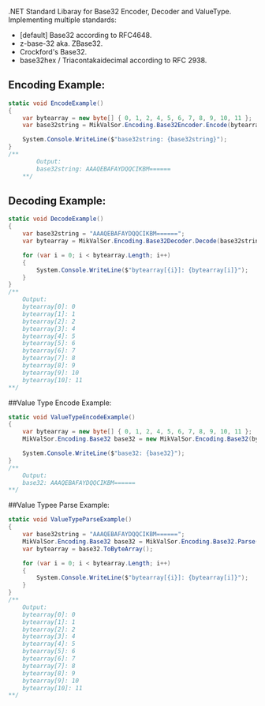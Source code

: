 .NET Standard Libaray for Base32 Encoder, Decoder and ValueType. Implementing multiple standards:
- [default] Base32 according to RFC4648.
- z-base-32 aka. ZBase32.
- Crockford's Base32.
- base32hex / Triacontakaidecimal according to RFC 2938.

## Encoding Example:
```cs
static void EncodeExample()
{
	var bytearray = new byte[] { 0, 1, 2, 4, 5, 6, 7, 8, 9, 10, 11 };
	var base32string = MikValSor.Encoding.Base32Encoder.Encode(bytearray);

	System.Console.WriteLine($"base32string: {base32string}");
}
/**
		Output:
		base32string: AAAQEBAFAYDQQCIKBM======
	**/
```

## Decoding Example:
```cs
static void DecodeExample()
{
	var base32string = "AAAQEBAFAYDQQCIKBM======";
	var bytearray = MikValSor.Encoding.Base32Decoder.Decode(base32string);

	for (var i = 0; i < bytearray.Length; i++)
	{
		System.Console.WriteLine($"bytearray[{i}]: {bytearray[i]}");
	}
}
/**
	Output:
	bytearray[0]: 0
	bytearray[1]: 1
	bytearray[2]: 2
	bytearray[3]: 4
	bytearray[4]: 5
	bytearray[5]: 6
	bytearray[6]: 7
	bytearray[7]: 8
	bytearray[8]: 9
	bytearray[9]: 10
	bytearray[10]: 11
**/
```

##Value Type Encode Example:
```cs
static void ValueTypeEncodeExample()
{
	var bytearray = new byte[] { 0, 1, 2, 4, 5, 6, 7, 8, 9, 10, 11 };
	MikValSor.Encoding.Base32 base32 = new MikValSor.Encoding.Base32(bytearray);

	System.Console.WriteLine($"base32: {base32}");
}
/**
	Output:
	base32: AAAQEBAFAYDQQCIKBM======
**/
```

##Value Typee Parse Example:
```cs
static void ValueTypeParseExample()
{
	var base32string = "AAAQEBAFAYDQQCIKBM======";
	MikValSor.Encoding.Base32 base32 = MikValSor.Encoding.Base32.Parse(base32string);
	var bytearray = base32.ToByteArray();

	for (var i = 0; i < bytearray.Length; i++)
	{
		System.Console.WriteLine($"bytearray[{i}]: {bytearray[i]}");
	}
}
/**
	Output:
	bytearray[0]: 0
	bytearray[1]: 1
	bytearray[2]: 2
	bytearray[3]: 4
	bytearray[4]: 5
	bytearray[5]: 6
	bytearray[6]: 7
	bytearray[7]: 8
	bytearray[8]: 9
	bytearray[9]: 10
	bytearray[10]: 11
**/
```